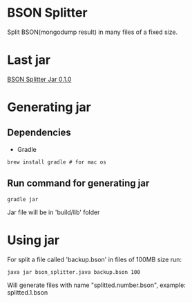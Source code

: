 # BSON Splitter

Split BSON(mongodump result) in many files of a fixed size.

# Last jar

[BSON Splitter Jar 0.1.0](https://github.com/alangalvino/BSON-Splitter/raw/develop/bson_splitter.jar)


# Generating jar

## Dependencies

- Gradle

```
brew install gradle # for mac os
```

## Run command for generating jar

```
gradle jar
```

Jar file will be in 'build/lib' folder

# Using jar

For split a file called 'backup.bson' in files of 100MB size run:

```
java jar bson_splitter.java backup.bson 100
```

Will generate files with name "splitted.number.bson", example: splitted.1.bson
